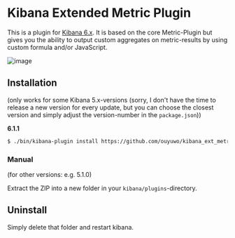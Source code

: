 # Kibana Extended Metric Plugin

This is a plugin for [Kibana 6.x](https://www.elastic.co/products/kibana).
It is based on the core Metric-Plugin but gives you the ability to output custom aggregates on metric-results by using custom formula and/or JavaScript.

![image](img/demo.gif)

## Installation
(only works for some Kibana 5.x-versions (sorry, I don't have the time to release a new version for every update, but you can choose the closest version and simply adjust the version-number in the `package.json`))

**6.1.1**

```sh
$ ./bin/kibana-plugin install https://github.com/ouyuwo/kibana_ext_metrics_vis/archive/6.1.1.zip
```

### Manual
(for other versions: e.g. 5.1.0)

Extract the ZIP into a new folder in your `kibana/plugins`-directory.

## Uninstall

Simply delete that folder and restart kibana.
